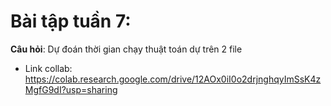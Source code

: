 
# Bài tập tuần 7: 
**Câu hỏi**: Dự đoán thời gian chạy thuật toán dự trên 2 file
 - Link collab: https://colab.research.google.com/drive/12AOx0iI0o2drjnghqyImSsK4zMgfG9dI?usp=sharing
